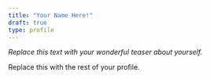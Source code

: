 ```yaml
---
title: "Your Name Here!"
draft: true
type: profile
---
```


_Replace this text with your wonderful teaser about yourself._

<!--more-->

Replace this with the rest of your profile.
